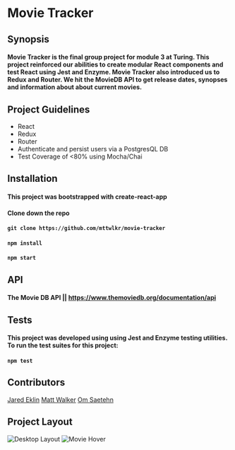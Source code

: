 # Movie Tracker

## Synopsis
#### Movie Tracker is the final group project for module 3 at Turing. This project reinforced our abilities to create modular React components and test React using Jest and Enzyme. Movie Tracker also introduced us to Redux and Router. We hit the MovieDB API to get release dates, synopses and information about about current movies.

## Project Guidelines

* React
* Redux
* Router
* Authenticate and persist users via a PostgresQL DB
* Test Coverage of <80% using Mocha/Chai

## Installation

#### This project was bootstrapped with create-react-app

#### Clone down the repo
#### ```git clone https://github.com/mttwlkr/movie-tracker```

#### ```npm install```

#### ```npm start```

## API
#### The Movie DB API || https://www.themoviedb.org/documentation/api

## Tests

#### This project was developed using using Jest and Enzyme testing utilities. To run the test suites for this project:

#### ```npm test```

## Contributors
[Jared Eklin](https://github.com/jaredeklin)
[Matt Walker](https://github.com/mttwlkr)
[Om Saetehn](https://github.com/chunktooth)

## Project Layout

![Desktop Layout](https://user-images.githubusercontent.com/30199861/38278806-c208523a-375a-11e8-89bd-4d55652f1ede.png)
![Movie Hover](https://user-images.githubusercontent.com/30199861/38278808-c63b45ec-375a-11e8-9789-889f938cb25e.png)


